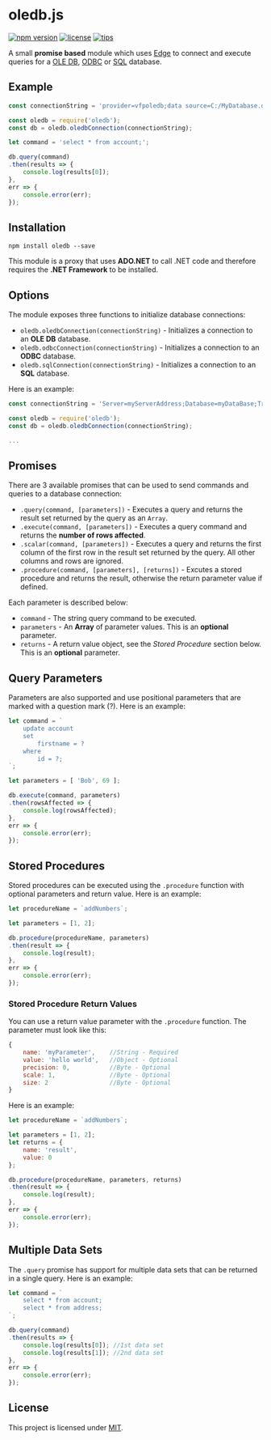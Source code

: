 # oledb.js

[![npm version](https://img.shields.io/badge/npm-v1.4.3-blue.svg)](https://www.npmjs.com/package/oledb)
[![license](https://img.shields.io/badge/license-MIT-orange.svg)](LICENSE)
[![tips](https://img.shields.io/badge/tips-bitcoin-brightgreen.svg)](https://www.coinbase.com/blahyourhamster)

A small **promise based** module which uses [Edge](https://github.com/tjanczuk/edge) to connect and execute queries for a 
[OLE DB](https://en.wikipedia.org/wiki/OLE_DB), [ODBC](https://en.wikipedia.org/wiki/Open_Database_Connectivity) or [SQL](https://en.wikipedia.org/wiki/SQL) database.

## Example
```js
const connectionString = 'provider=vfpoledb;data source=C:/MyDatabase.dbc';

const oledb = require('oledb');
const db = oledb.oledbConnection(connectionString);

let command = 'select * from account;';

db.query(command)
.then(results => {
    console.log(results[0]);
},
err => {
    console.error(err);
});
```

## Installation
```
npm install oledb --save
```

This module is a proxy that uses **ADO.NET** to call .NET code and therefore requires the **.NET Framework** to be installed.

## Options
The module exposes three functions to initialize database connections:

- `oledb.oledbConnection(connectionString)` - Initializes a connection to an **OLE DB** database.
- `oledb.odbcConnection(connectionString)` - Initializes a connection to an **ODBC** database.
- `oledb.sqlConnection(connectionString)` - Initializes a connection to an **SQL** database.

Here is an example:

```js
const connectionString = 'Server=myServerAddress;Database=myDataBase;Trusted_Connection=True;';

const oledb = require('oledb');
const db = oledb.oledbConnection(connectionString);

...
```

## Promises
There are 3 available promises that can be used to send commands and queries to a database connection:

- `.query(command, [parameters])` - Executes a query and returns the result set returned by the query as an `Array`.
- `.execute(command, [parameters])` - Executes a query command and returns the **number of rows affected**.
- `.scalar(command, [parameters])` - Executes a query and returns the first column of the first row in the result set returned by the query. All other columns and rows are ignored.
- `.procedure(command, [parameters], [returns])` - Excutes a stored procedure and returns the result, otherwise the return parameter value if defined.

Each parameter is described below:

- `command` - The string query command to be executed.
- `parameters` - An **Array** of parameter values. This is an **optional** parameter.
- `returns` - A return value object, see the *Stored Procedure* section below. This is an **optional** parameter.

## Query Parameters
Parameters are also supported and use positional parameters that are marked with a question mark (?). Here is an example:

```js
let command = `
    update account
    set
        firstname = ?
    where
        id = ?;
`;

let parameters = [ 'Bob', 69 ];

db.execute(command, parameters)
.then(rowsAffected => {
    console.log(rowsAffected);
},
err => {
    console.error(err);
});
```

## Stored Procedures
Stored procedures can be executed using the `.procedure` function with optional parameters and return value. Here is an example:

```js
let procedureName = `addNumbers`;

let parameters = [1, 2];

db.procedure(procedureName, parameters)
.then(result => {
    console.log(result);
},
err => {
    console.error(err);
});
```

### Stored Procedure Return Values
You can use a return value parameter with the `.procedure` function. The parameter must look like this:

```js
{
    name: 'myParameter',    //String - Required
    value: 'hello world',   //Object - Optional
    precision: 0,           //Byte - Optional
    scale: 1,               //Byte - Optional
    size: 2                 //Byte - Optional
}
```

Here is an example:

```js
let procedureName = `addNumbers`;

let parameters = [1, 2];
let returns = {
    name: 'result',
    value: 0
};

db.procedure(procedureName, parameters, returns)
.then(result => {
    console.log(result);
},
err => {
    console.error(err);
});
```

## Multiple Data Sets
The `.query` promise has support for multiple data sets that can be returned in a single query. Here is an example:

```js
let command = `
    select * from account;
    select * from address;
`;

db.query(command)
.then(results => {
    console.log(results[0]); //1st data set
    console.log(results[1]); //2nd data set
},
err => {
    console.error(err);
});
```

## License
This project is licensed under [MIT](LICENSE).
